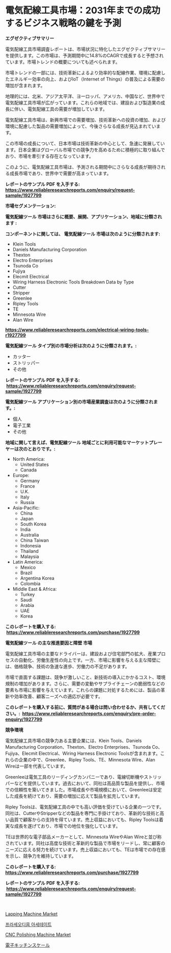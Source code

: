 <p><h1>電気配線工具市場：2031年までの成功するビジネス戦略の鍵を予測</h1></p><p><strong>エグゼクティブサマリー</strong></p>
<p><p>電気配線工具市場調査レポートは、市場状況に特化したエグゼクティブサマリーを提供します。この市場は、予測期間中に14.8%のCAGRで成長すると予想されています。市場トレンドの概要についても述べられます。</p><p>市場トレンドの一部には、技術革新によるより効率的な配線作業、環境に配慮したエネルギー効率の向上、およびIoT（Internet of Things）の普及による需要の増加が含まれます。</p><p>地理的には、北米、アジア太平洋、ヨーロッパ、アメリカ、中国など、世界中で電気配線工具市場が広がっています。これらの地域では、建設および製造業の成長に伴い、電気配線工具の需要が増加しています。</p><p>電気配線工具市場は、新興市場での需要増加、技術革新への投資の増加、および環境に配慮した製品の需要増加によって、今後さらなる成長が見込まれています。</p><p>この市場の成長について、日本市場は技術革新の中心として、急速に発展しています。日本企業はグローバル市場での競争力を高めるために積極的に取り組んでおり、市場を牽引する存在となっています。</p><p>このように、電気配線工具市場は、予測される期間中にさらなる成長が期待される成長市場であり、世界中で需要が高まっています。</p></p>
<p><strong>レポートのサンプル PDF を入手する: <a href="https://www.reliableresearchreports.com/enquiry/request-sample/1927799">https://www.reliableresearchreports.com/enquiry/request-sample/1927799</a></strong></p>
<p><strong>市場セグメンテーション:</strong></p>
<p><strong> 電気配線ツール 市場はさらに概要、展開、アプリケーション、地域に分類されます :</strong></p>
<p><strong>コンポーネントに関しては、 電気配線ツール 市場は次のように分類されます: &nbsp;</strong></p>
<p><ul><li>Klein Tools</li><li>Daniels Manufacturing Corporation</li><li>Thexton</li><li>Electro Enterprises</li><li>Tsunoda Co</li><li>Fujiya</li><li>Elecmit Electrical</li><li>Wiring Harness Electronic Tools Breakdown Data by Type</li><li>Cutter</li><li>Stripper</li><li>Greenlee</li><li>Ripley Tools</li><li>TE</li><li>Minnesota Wire</li><li>Alan Wire</li></ul></p>
<p><strong><a href="https://www.reliableresearchreports.com/electrical-wiring-tools-r1927799">https://www.reliableresearchreports.com/electrical-wiring-tools-r1927799</a></strong></p>
<p><strong> 電気配線ツール タイプ別の市場分析は次のように分類されます。:</strong></p>
<p><ul><li>カッター</li><li>ストリッパー</li><li>その他</li></ul></p>
<p><strong>レポートのサンプル PDF を入手する: &nbsp;<a href="https://www.reliableresearchreports.com/enquiry/request-sample/1927799">https://www.reliableresearchreports.com/enquiry/request-sample/1927799</a></strong></p>
<p><strong> 電気配線ツール アプリケーション別の市場産業調査は次のように分類されます。:</strong></p>
<p><ul><li>個人</li><li>電子工業</li><li>その他</li></ul></p>
<p><strong>地域に関して言えば、電気配線ツール 地域ごとに利用可能なマーケットプレーヤーは次のとおりです。:</strong></p>
<p><ul>
    <li>
        North America:
        <ul>
            <li>United States</li>
            <li>Canada</li>
        </ul>
    </li>
    <li>
        Europe:
        <ul>
            <li>Germany</li>
            <li>France</li>
            <li>U.K.</li>
            <li>Italy</li>
            <li>Russia</li>
        </ul>
    </li>
    <li>
        Asia-Pacific:
        <ul>
            <li>China</li>
            <li>Japan</li>
            <li>South Korea</li>
            <li>India</li>
            <li>Australia</li>
            <li>China Taiwan</li>
            <li>Indonesia</li>
            <li>Thailand</li>
            <li>Malaysia</li>
        </ul>
    </li>
    <li>
        Latin America:
        <ul>
            <li>Mexico</li>
            <li>Brazil</li>
            <li>Argentina Korea</li>
            <li>Colombia</li>
        </ul>
    </li>
    <li>
        Middle East & Africa:
        <ul>
            <li>Turkey</li>
            <li>Saudi</li>
            <li>Arabia</li>
            <li>UAE</li>
            <li>Korea</li>
        </ul>
    </li>
    </ul></p>
<p><strong>このレポートを購入する: &nbsp;<a href="https://www.reliableresearchreports.com/purchase/1927799">https://www.reliableresearchreports.com/purchase/1927799</a></strong></p>
<p><strong>電気配線ツール の主な推進要因と障壁 市場</strong></p>
<p><p>電気配線工具市場の主要なドライバーは、建設および住宅部門の拡大、産業プロセスの自動化、労働生産性の向上です。一方、市場に影響を与える主な障壁には、価格競争、技術の急速な進歩、労働力の不足があります。</p><p>市場で直面する課題は、競争が激しいこと、新技術の導入にかかるコスト、環境規制の増加があります。さらに、需要の変動やサプライチェーンの脆弱性などの要素も市場に影響を与えています。これらの課題に対処するためには、製品の革新や効率改善、顧客ニーズへの適応が必要です。</p></p>
<p><strong>このレポートを購入する前に、質問がある場合は問い合わせるか、共有してください。:&nbsp; <a href="https://www.reliableresearchreports.com/enquiry/pre-order-enquiry/1927799">https://www.reliableresearchreports.com/enquiry/pre-order-enquiry/1927799</a></strong></p>
<p><strong>競争環境</strong></p>
<p><p>電気配線工具市場の競争力ある主要企業には、Klein Tools、Daniels Manufacturing Corporation、Thexton、Electro Enterprises、Tsunoda Co、Fujiya、Elecmit Electrical、Wiring Harness Electronic Toolsが含まれます。これらの企業の中で、Greenlee、Ripley Tools、TE、Minnesota Wire、Alan Wireは一部を代表しています。</p><p>Greenleeは電気工具のリーディングカンパニーであり、電線切断機やストリッパーなどを提供しています。過去において、同社は高品質な製品を提供し、市場での信頼性を築いてきました。市場成長や市場規模において、Greenleeは安定した成長を続けており、需要の増加に応えて製品を拡充しています。</p><p>Ripley Toolsは、電気配線工具の中でも高い評価を受けている企業の一つです。同社は、CutterやStripperなどの製品を専門に手掛けており、革新的な技術と高い品質で顧客からの支持を得ています。売上収益においても、Ripley Toolsは着実な成長を遂げており、市場での地位を強化しています。</p><p>TEは世界的な電子部品メーカーとして、Minnesota WireやAlan Wireと並び称されています。同社は高度な技術と革新的な製品で市場をリードし、常に顧客のニーズに応える努力を続けています。売上収益においても、TEは市場での存在感を示し、競争力を維持しています。</p></p>
<p><strong>このレポートを購入する: &nbsp; <a href="https://www.reliableresearchreports.com/purchase/1927799">https://www.reliableresearchreports.com/purchase/1927799</a></strong></p>
<p><strong>レポートのサンプル PDF を入手する: &nbsp;<a href="https://www.reliableresearchreports.com/enquiry/request-sample/1927799">https://www.reliableresearchreports.com/enquiry/request-sample/1927799</a></strong><strong></strong></p>
<p>&nbsp;</p>
<p><p><a href="https://github.com/WillieWoodard/Market-Research-Report-List-4/blob/main/lapping-machine-market.md">Lapping Machine Market</a></p><p><a href="https://github.com/RichardLueilwitz787/Market-Research-Report-List-1/blob/main/963824231003.md">프라세오디뮴 아세테이트</a></p><p><a href="https://github.com/marloy8/Market-Research-Report-List-4/blob/main/cnc-polishing-machine-market.md">CNC Polishing Machine Market</a></p><p><a href="https://github.com/JacksonWiza1924/Market-Research-Report-List-1/blob/main/501692533594.md">電子キッチンスケール</a></p></p>